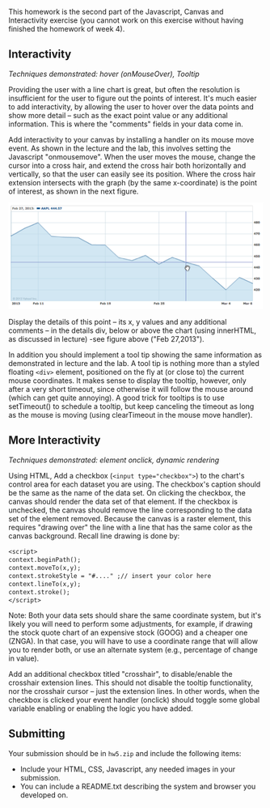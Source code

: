 This homework is the second part of the Javascript, Canvas and Interactivity
exercise (you cannot work on this exercise without having finished the homework
of week 4).

## Interactivity

*Techniques demonstrated: hover (onMouseOver), Tooltip*

Providing the user with a line chart is great, but often the resolution is
insufficient for the user to figure out the points of interest. It's much
easier to add interactivity, by allowing the user to hover over the data points
and show more detail – such as the exact point value or any additional
information. This is where the "comments" fields in your data come in.

Add interactivity to your canvas by installing a handler on its mouse move
event. As shown in the lecture and the lab, this involves setting the
Javascript "onmousemove". When the user moves the mouse, change the cursor into
a cross hair, and extend the cross hair both horizontally and vertically, so
that the user can easily see its position. Where the cross hair extension
intersects with the graph (by the same x-coordinate) is the point of interest,
as shown in the next figure.

![Chart example 2](chart2.png)

Display the details of this point – its x, y values and any additional comments
– in the details div, below or above the chart (using innerHTML, as discussed
in lecture) -see figure above ("Feb 27,2013").

In addition you should implement a tool tip showing the same information as
demonstrated in lecture and the lab. A tool tip is nothing more than a styled
floating `<div>` element, positioned on the fly at (or close to) the current
mouse coordinates. It makes sense to display the tooltip, however, only after a
very short timeout, since otherwise it will follow the mouse around (which can
get quite annoying). A good trick for tooltips is to use setTimeout() to
schedule a tooltip, but keep canceling the timeout as long as the mouse is
moving (using clearTimeout in the mouse move handler).

## More Interactivity

*Techniques demonstrated: element onclick, dynamic rendering*

Using HTML, Add a checkbox (`<input type="checkbox">`) to the chart's control
area for each dataset you are using. The checkbox's caption should be the same
as the name of the data set. On clicking the checkbox, the canvas should render
the data set of that element. If the checkbox is unchecked, the canvas should
remove the line corresponding to the data set of the element removed. Because
the canvas is a raster element, this requires "drawing over" the line with a
line that has the same color as the canvas background. Recall line drawing is
done by:

	<script>
	context.beginPath();
	context.moveTo(x,y);
	context.strokeStyle = "#...." ;// insert your color here
	context.lineTo(x,y);
	context.stroke();
	</script>

Note: Both your data sets should share the same coordinate system, but it's
likely you will need to perform some adjustments, for example, if drawing the
stock quote chart of an expensive stock (GOOG) and a cheaper one (ZNGA). In
that case, you will have to use a coordinate range that will allow you to
render both, or use an alternate system (e.g., percentage of change in value).

Add an additional checkbox titled "crosshair", to disable/enable the crosshair
extension lines. This should not disable the tooltip functionality, nor the
crosshair cursor – just the extension lines. In other words, when the checkbox
is clicked your event handler (onclick) should toggle some global variable
enabling or enabling the logic you have added.

## Submitting

Your submission should be in `hw5.zip` and include the following items:

* Include your HTML, CSS, Javascript, any needed images in your submission. 
* You can include a README.txt describing the system and browser you 
  developed on.
